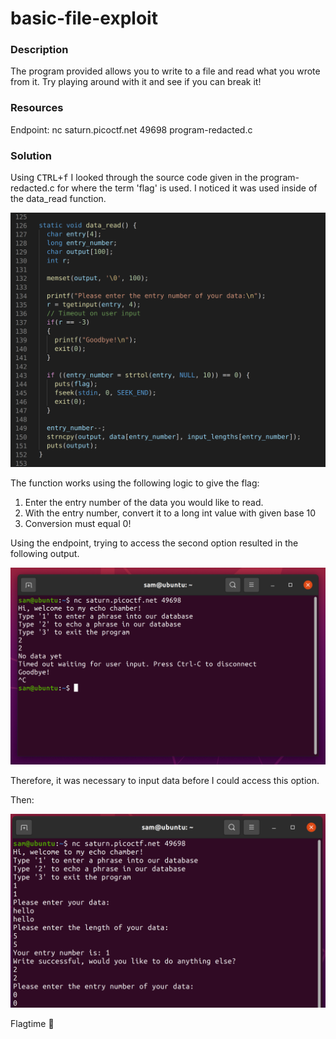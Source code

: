 # basic-file-exploit

### Description

The program provided allows you to write to a file and read what you wrote from it. Try playing around with it and see if you can break it!

### Resources

Endpoint: nc saturn.picoctf.net 49698
program-redacted.c

### Solution

Using <kbd>CTRL+f</kbd> I looked through the source code given in the program-redacted.c for where the term 'flag' is used. I noticed it was used inside of the data_read function.

![data_read](./data_read_function.png)

The function works using the following logic to give the flag:
1. Enter the entry number of the data you would like to read.
2. With the entry number, convert it to a long int value with given base 10
3. Conversion must equal 0!

Using the endpoint, trying to access the second option resulted in the following output.

![program-echo-response](./program-echo-response.png)

Therefore, it was necessary to input data before I could access this option. 

Then:

![final-solution](./final-solution.png)

Flagtime :tada: